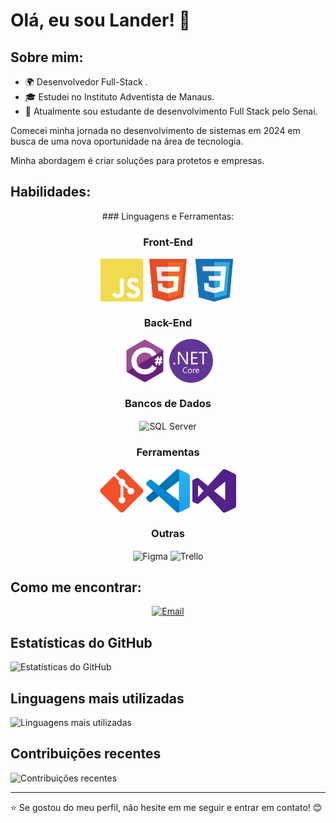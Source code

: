# Olá, eu sou Lander! 👋
 
## Sobre mim:
- 🌍 Desenvolvedor Full-Stack .
- 🎓 Estudei no Instituto Adventista de Manaus.
- 💼 Atualmente sou estudante de desenvolvimento Full Stack pelo Senai. 
 
Comecei minha jornada no desenvolvimento de sistemas em 2024 em busca de uma nova oportunidade na área de tecnologia.
 
Minha abordagem é criar soluções para protetos e empresas.
## Habilidades:
<div align="center" style="display: inline_block">
  ### Linguagens e Ferramentas:
<h3 align="center">Front-End</h3>
<img align="center" alt="JavaScript" height="70" width="70" src="https://raw.githubusercontent.com/devicons/devicon/master/icons/javascript/javascript-plain.svg">
<img align="center" alt="HTML5" height="70" width="70" src="https://raw.githubusercontent.com/devicons/devicon/master/icons/html5/html5-original.svg">
<img align="center" alt="CSS3" height="70" width="70" src="https://raw.githubusercontent.com/devicons/devicon/master/icons/css3/css3-original.svg">
<h3 align="center">Back-End</h3>
<img align="center" alt="C#" height="70" width="70" src="https://raw.githubusercontent.com/devicons/devicon/master/icons/csharp/csharp-original.svg">
<img align="center" alt=".NET Framework" height="70" width="70" src="https://raw.githubusercontent.com/devicons/devicon/master/icons/dotnetcore/dotnetcore-original.svg">
<h3 align="center">Bancos de Dados</h3>
<img align="center" alt="SQL Server" height="70" width="70" src="https://cdn.jsdelivr.net/gh/devicons/devicon/icons/microsoftsqlserver/microsoftsqlserver-plain-wordmark.svg">
<h3 align="center">Ferramentas</h3>
<img align="center" alt="Git" height="70" width="70" src="https://raw.githubusercontent.com/devicons/devicon/master/icons/git/git-original.svg">
<img align="center" alt="Visual Studio Code" height="70" width="70" src="https://raw.githubusercontent.com/devicons/devicon/master/icons/vscode/vscode-original.svg">
<img align="center" alt="Visual Studio 2022" height="70" width="70" src="https://raw.githubusercontent.com/devicons/devicon/master/icons/visualstudio/visualstudio-plain.svg">
<h3 align="center">Outras</h3>
<img align="center" alt="Figma" height="70" width="70" src="https://www.vectorlogo.zone/logos/figma/figma-icon.svg">
<img align="center" alt="Trello" height="70" width="70" src="https://cdn.jsdelivr.net/gh/devicons/devicon/icons/trello/trello-plain.svg">
</div>
 
## Como me encontrar:
<div align="center">
<a href="mailto:landersouza@gmail.com">
<img src="https://img.shields.io/badge/Email-landersouza@hotmail.com-%23D14836?style=for-the-badge&logo=gmail&logoColor=white" alt="Email">
</a>
<a href="https://www.linkedin.com/in/https://www.linkedin.com/in/lander-torres-724559b3/" target="_blank">
</a>
</div>
 
## Estatísticas do GitHub
![Estatísticas do GitHub](https://github-readme-stats.vercel.app/api?username=lessa1717&show_icons=true&theme=dark)
 
## Linguagens mais utilizadas
![Linguagens mais utilizadas](https://github-readme-stats.vercel.app/api/top-langs/?username=landertorres&layout=compact&theme=dark)
 
## Contribuições recentes
![Contribuições recentes](https://github-readme-streak-stats.herokuapp.com/?user=landertorres&theme=dark)
 
---
 
⭐️ Se gostou do meu perfil, não hesite em me seguir e entrar em contato! 😊

